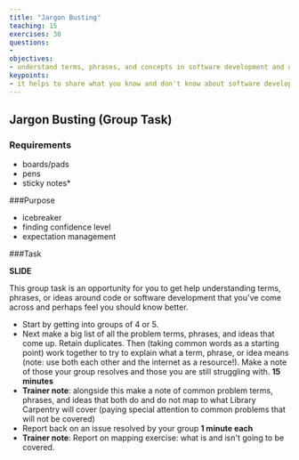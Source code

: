 ```yaml
---
title: "Jargon Busting"
teaching: 15
exercises: 30
questions:
- 
objectives:
- understand terms, phrases, and concepts in software development and data science
keypoints:
- it helps to share what you know and don't know about software development and data science jargon
---
```


## Jargon Busting (Group Task)

### Requirements

- boards/pads
- pens
- sticky notes*

###Purpose

- icebreaker
- finding confidence level
- expectation management

###Task

**SLIDE**

This group task is an opportunity for you to get help understanding terms, phrases, or ideas around code or software development that you've come across and perhaps feel you should know better.

- Start by getting into groups of 4 or 5.
- Next make a big list of all the problem terms, phrases, and ideas that come up. Retain duplicates. Then (taking common words as a starting point) work together to try to explain what a term, phrase, or idea means (note: use both each other and the internet as a resource!). Make a note of those your group resolves and those you are still struggling with. **15 minutes**
- **Trainer note**: alongside this make a note of common problem terms, phrases, and ideas that both do and do not map to what Library Carpentry will cover (paying special attention to common problems that will not be covered)
- Report back on an issue resolved by your group **1 minute each**
- **Trainer note**: Report on mapping exercise: what is and isn't going to be covered.
